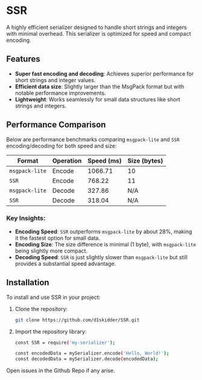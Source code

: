 # SSR

A highly efficient serializer designed to handle short strings and integers with minimal overhead. This serializer is optimized for speed and compact encoding.

## Features

- **Super fast encoding and decoding**: Achieves superior performance for short strings and integer values.
- **Efficient data size**: Slightly larger than the MsgPack format but with notable performance improvements.
- **Lightweight**: Works seamlessly for small data structures like short strings and integers.

## Performance Comparison

Below are performance benchmarks comparing `msgpack-lite` and `SSR` encoding/decoding for both speed and size:

| Format              | Operation             | Speed (ms)     | Size (bytes) |
|---------------------|-----------------------|----------------|--------------|
| `msgpack-lite`       | Encode                | 1066.71        | 10           |
| `SSR`                | Encode                | 768.22         | 11           |
| `msgpack-lite`       | Decode                | 327.86         | N/A          |
| `SSR`                | Decode                | 318.04         | N/A          |

### Key Insights:
- **Encoding Speed**: `SSR` outperforms `msgpack-lite` by about 28%, making it the fastest option for small data.
- **Encoding Size**: The size difference is minimal (1 byte), with `msgpack-lite` being slightly more compact.
- **Decoding Speed**: `SSR` is just slightly slower than `msgpack-lite` but still provides a substantial speed advantage.

## Installation

To install and use SSR in your project:

1. Clone the repository:
   ```bash
   git clone https://github.com/d1skidder/SSR.git
   ```
2. Import the repository library:
   ```bash
   const SSR = require('my-serializer');

   const encodedData = mySerializer.encode('Hello, World!');
   const decodedData = mySerializer.decode(encodedData);
   ```
Open issues in the Github Repo if any arise.


